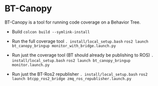# BT-Canopy

BT-Canopy is a tool for running code coverage on a Behavior Tree.


- Build
`colcon build --symlink-install`

- Run the full coverage tool 
`. install/local_setup.bash`
`ros2 launch bt_canopy_bringup monitor_with_bridge.launch.py`

- Run just the coverage tool (BT should already be publishing to ROS)
`. install/local_setup.bash`
`ros2 launch bt_canopy_bringup monitor.launch.py`

- Run just the BT-Ros2 republisher
`. install/local_setup.bash`
`ros2 launch btcpp_ros2_bridge zmq_ros_republisher.launch.py`